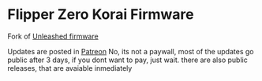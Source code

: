 

# Flipper Zero Korai Firmware
  Fork of [Unleashed firmware](https://github.com/darkflippers/unleashed-firmware) 

Updates are posted in [Patreon](https://patreon.com/zeusricote)
No, its not a paywall, most of the updates go public after 3 days, if you dont want to pay, just wait. there are also public releases, that are avaiable inmediately
